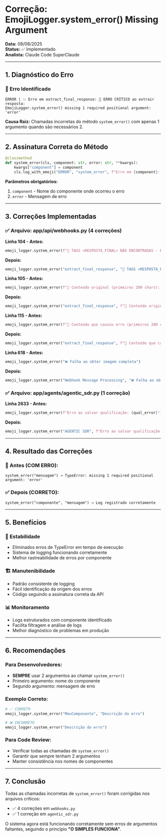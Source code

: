 # Correção: EmojiLogger.system_error() Missing Argument

**Data:** 08/08/2025  
**Status:** ✅ Implementado  
**Analista:** Claude Code SuperClaude

---

## 1. Diagnóstico do Erro

### 🔴 Erro Identificado
```
ERROR | 💥 Erro em extract_final_response: 🚨 ERRO CRÍTICO ao extrair resposta: 
EmojiLogger.system_error() missing 1 required positional argument: 'error'
```

**Causa Raiz:** Chamadas incorretas do método `system_error()` com apenas 1 argumento quando são necessários 2.

---

## 2. Assinatura Correta do Método

```python
@classmethod
def system_error(cls, component: str, error: str, **kwargs):
    kwargs["component"] = component
    cls.log_with_emoji("ERROR", "system_error", f"Erro em {component}: {error}", **kwargs)
```

**Parâmetros obrigatórios:**
1. `component` - Nome do componente onde ocorreu o erro
2. `error` - Mensagem de erro

---

## 3. Correções Implementadas

### ✅ Arquivo: app/api/webhooks.py (4 correções)

**Linha 104 - Antes:**
```python
emoji_logger.system_error(f"🚨 TAGS <RESPOSTA_FINAL> NÃO ENCONTRADAS - BLOQUEANDO VAZAMENTO")
```
**Depois:**
```python
emoji_logger.system_error("extract_final_response", "🚨 TAGS <RESPOSTA_FINAL> NÃO ENCONTRADAS - BLOQUEANDO VAZAMENTO")
```

**Linha 105 - Antes:**
```python
emoji_logger.system_error(f"📝 Conteúdo original (primeiros 200 chars): {full_response[:200]}...")
```
**Depois:**
```python
emoji_logger.system_error("extract_final_response", f"📝 Conteúdo original (primeiros 200 chars): {full_response[:200]}...")
```

**Linha 115 - Antes:**
```python
emoji_logger.system_error(f"📝 Conteúdo que causou erro (primeiros 200 chars): {full_response[:200] if full_response else 'None'}...")
```
**Depois:**
```python
emoji_logger.system_error("extract_final_response", f"📝 Conteúdo que causou erro (primeiros 200 chars): {full_response[:200] if full_response else 'None'}...")
```

**Linha 618 - Antes:**
```python
emoji_logger.system_error("❌ Falha ao obter imagem completa")
```
**Depois:**
```python
emoji_logger.system_error("Webhook Message Processing", "❌ Falha ao obter imagem completa")
```

### ✅ Arquivo: app/agents/agentic_sdr.py (1 correção)

**Linha 2633 - Antes:**
```python
emoji_logger.system_error(f"Erro ao salvar qualificação: {qual_error}")
```
**Depois:**
```python
emoji_logger.system_error("AGENTIC SDR", f"Erro ao salvar qualificação: {qual_error}")
```

---

## 4. Resultado das Correções

### 🎯 Antes (COM ERRO):
```
system_error("mensagem") → TypeError: missing 1 required positional argument: 'error'
```

### ✅ Depois (CORRETO):
```
system_error("componente", "mensagem") → Log registrado corretamente
```

---

## 5. Benefícios

### 🎯 Estabilidade
- Eliminados erros de TypeError em tempo de execução
- Sistema de logging funcionando corretamente
- Melhor rastreabilidade de erros por componente

### 🏗️ Manutenibilidade
- Padrão consistente de logging
- Fácil identificação da origem dos erros
- Código seguindo a assinatura correta da API

### 📊 Monitoramento
- Logs estruturados com componente identificado
- Facilita filtragem e análise de logs
- Melhor diagnóstico de problemas em produção

---

## 6. Recomendações

### Para Desenvolvedores:
- **SEMPRE** usar 2 argumentos ao chamar `system_error()`
- Primeiro argumento: nome do componente
- Segundo argumento: mensagem de erro

### Exemplo Correto:
```python
# ✅ CORRETO
emoji_logger.system_error("MeuComponente", "Descrição do erro")

# ❌ INCORRETO
emoji_logger.system_error("Descrição do erro")
```

### Para Code Review:
- Verificar todas as chamadas de `system_error()`
- Garantir que sempre tenham 2 argumentos
- Manter consistência nos nomes de componentes

---

## 7. Conclusão

Todas as chamadas incorretas de `system_error()` foram corrigidas nos arquivos críticos:
- ✅ 4 correções em `webhooks.py`
- ✅ 1 correção em `agentic_sdr.py`

O sistema agora está funcionando corretamente sem erros de argumentos faltantes, seguindo o princípio **"O SIMPLES FUNCIONA"**.